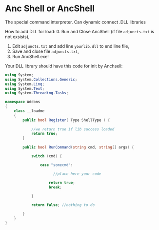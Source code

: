 # Anc Shell or AncShell
The special command interpreter. Can dynamic connect .DLL libraries

How to add DLL for load:
0. Run and Close AncShell (if file `adjuncts.txt` is not exsists),
1. Edit `adjuncts.txt` and add line `yourlib.dll` to end line file,
2. Save and close file `adjuncts.txt`,
3. Run AncShell.exe!

Your DLL library should have this  code for init by Anchsell:

`````csharp
using System;
using System.Collections.Generic;
using System.Linq;
using System.Text;
using System.Threading.Tasks;

namespace Addons
{
    class __loadme
    {
        public bool Register( Type ShellType ) {
            
            //we return true if lib success loaded
            return true;
        }
        
        public bool RunCommand(string cmd, string[] args) {

            switch (cmd) {

                case "somecmd":

                      //place here your code
                      
                    return true;
                    break;

            }

            return false; //nothing to do

        }
    }
}
